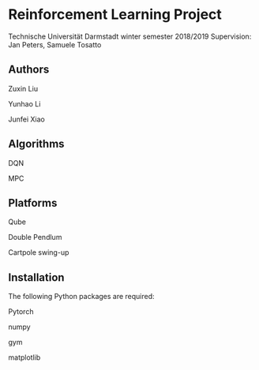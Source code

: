 # Reinforcement Learning Project
Technische Universität Darmstadt winter semester 2018/2019
Supervision: Jan Peters, Samuele Tosatto

## Authors
Zuxin Liu

Yunhao Li

Junfei Xiao

## Algorithms
DQN

MPC

## Platforms
Qube

Double Pendlum

Cartpole swing-up

## Installation
The following Python packages are required:

Pytorch

numpy

gym

matplotlib
